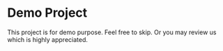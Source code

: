 # Demo Project
This project is for demo purpose.
Feel free to skip.
Or you may review us which is highly appreciated.
